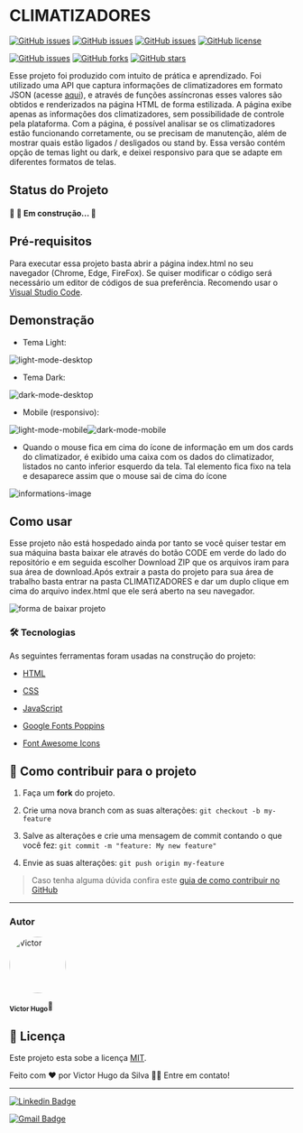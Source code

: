 # CLIMATIZADORES

<a href="https://developer.mozilla.org/pt-BR/docs/Web/HTML" target="blank"><img alt="GitHub issues" src="https://img.shields.io/static/v1?label=tech&message=HTML5&color=E34F26&style=for-the-badge&logo=HTML5"></a>
<a href="https://developer.mozilla.org/pt-BR/docs/Web/CSS" target="blank"><img alt="GitHub issues" src="https://img.shields.io/static/v1?label=tech&message=CSS3&color=1572B6&style=for-the-badge&logo=CSS3"></a>
<a href="https://developer.mozilla.org/pt-BR/docs/Web/JavaScript" target="blank"><img alt="GitHub issues" src="https://img.shields.io/static/v1?label=tech&message=JavaScript&color=F7DF1E&style=for-the-badge&logo=JavaScript"></a>
<a href="https://github.com/VictorSilva15/NikeSportsAir-PageWeb/blob/main/LICENSE"><img alt="GitHub license" src="https://img.shields.io/github/license/VictorSilva15/NikeSportsAir-PageWeb?style=for-the-badge"></a>

[![GitHub issues](https://img.shields.io/github/issues/VictorSilva15/CLIMATIZADORES?style=for-the-badge)](https://github.com/VictorSilva15/CLIMATIZADORES/issues)
[![GitHub forks](https://img.shields.io/github/forks/VictorSilva15/CLIMATIZADORES?style=for-the-badge)](https://github.com/VictorSilva15/CLIMATIZADORES/network)
[![GitHub stars](https://img.shields.io/github/stars/VictorSilva15/CLIMATIZADORES?style=for-the-badge)](https://github.com/VictorSilva15/CLIMATIZADORES/stargazers)

Esse projeto foi produzido com intuito de prática e aprendizado. Foi utilizado uma API que captura informações de climatizadores em formato JSON (acesse [aqui](https://climatizadores-json.vercel.app/)), e através de funções assíncronas esses valores são obtidos e renderizados na página HTML de forma estilizada. A página exibe apenas as informações dos climatizadores, sem possibilidade de controle pela plataforma. Com a página, é possível analisar se os climatizadores estão funcionando corretamente, ou se precisam de manutenção, além de mostrar quais estão ligados / desligados ou stand by. Essa versão contém opção de temas light ou dark, e deixei responsivo para que se adapte em diferentes formatos de telas.

<h2>Status do Projeto</h2>

<h4> 🚧 🚀 Em construção...  🚧 </h4>

<h2>Pré-requisitos</h2>

<p>Para executar essa projeto basta abrir a página index.html no seu navegador (Chrome, Edge, FireFox). Se quiser modificar o código será necessário um editor de códigos de sua preferência. Recomendo usar o <a href="https://code.visualstudio.com/download" alt="VS Code">Visual Studio Code</a>.</p>

<h2>Demonstração</h2>

- Tema Light:

<img src="./screenshots/light-mode-desktop.png"  alt="light-mode-desktop"/>

- Tema Dark:

<img src="./screenshots/dark-mode-desktop.png"  alt="dark-mode-desktop"/>

- Mobile (responsivo):

<img  src="./screenshots/light-mode-mobile.png"  alt="light-mode-mobile"/><img  src="./screenshots/dark-mode-mobile.png"  alt="dark-mode-mobile"/>

- Quando o mouse fica em cima do ícone de informação em um dos cards do climatizador, é exibido uma caixa com os dados do climatizador, listados no canto inferior esquerdo da tela. Tal elemento fica fixo na tela e desaparece assim que o mouse sai de cima do ícone

<img src="./screenshots/informations.png" alt="informations-image"/>

<h2>Como usar</h2>

Esse projeto não está hospedado ainda por tanto se você quiser testar em sua máquina basta baixar ele através do botão CODE em verde do lado do repositório e em seguida escolher Download ZIP que os arquivos iram para sua área de download.Após extrair a pasta do projeto para sua área de trabalho basta entrar na pasta CLIMATIZADORES e dar um duplo clique em cima do arquivo index.html que ele será aberto na seu navegador.

<img  src="./screenshots/forma-de-baixar-projeto.png"  alt="forma de baixar projeto">

### 🛠 Tecnologias

As seguintes ferramentas foram usadas na construção do projeto:

- [HTML](https://developer.mozilla.org/pt-BR/docs/Web/HTML)

- [CSS](https://developer.mozilla.org/pt-BR/docs/Web/CSS)

- [JavaScript](https://developer.mozilla.org/pt-BR/docs/Web/JavaScript)

- [Google Fonts Poppins](https://fonts.google.com/specimen/Poppins?query=Popp)

- [Font Awesome Icons](https://fontawesome.com)

## 💪 Como contribuir para o projeto

1. Faça um **fork** do projeto.

2. Crie uma nova branch com as suas alterações: `git checkout -b my-feature`

3. Salve as alterações e crie uma mensagem de commit contando o que você fez: `git commit -m "feature: My new feature"`

4. Envie as suas alterações: `git push origin my-feature`

> Caso tenha alguma dúvida confira este [guia de como contribuir no GitHub](./CONTRIBUTING.md)

---

### Autor

<img  style="border-radius: 50%"  src="https://avatars.githubusercontent.com/u/70340221?v=4"  width="100px;"  alt="Victor"/>

<sub><b>Victor Hugo</b></sub>🚀

## 📝 Licença

Este projeto esta sobe a licença [MIT](./LICENSE).

Feito com ❤️ por Victor Hugo da Silva 👋🏽 Entre em contato!

---

[![Linkedin Badge](https://img.shields.io/badge/-Victor-blue?style=flat-square&logo=Linkedin&logoColor=white&link=https://www.linkedin.com/in/tgmarinho/)](https://www.linkedin.com/in/victor-silva-9485021b2/)

[![Gmail Badge](https://img.shields.io/badge/-victor470hugo@gmail.com-c14438?style=flat-square&logo=Gmail&logoColor=white&link=mailto:tgmarinho@gmail.com)](mailto:victor470hugo@gmail.com)
